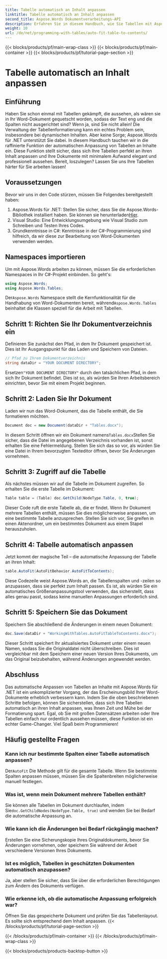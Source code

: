 ```yaml
---
title: Tabelle automatisch an Inhalt anpassen
linktitle: Tabelle automatisch an Inhalt anpassen
second_title: Aspose.Words Dokumentverarbeitungs-API
description: Erfahren Sie in diesem Handbuch, wie Sie Tabellen mit Aspose.Words für .NET automatisch an den Inhalt von Word-Dokumenten anpassen. Perfekt für dynamische und saubere Dokumentformatierung.
weight: 10
url: /de/net/programming-with-tables/auto-fit-table-to-contents/
---
```


{{< blocks/products/pf/main-wrap-class >}}
{{< blocks/products/pf/main-container >}}
{{< blocks/products/pf/tutorial-page-section >}}

# Tabelle automatisch an Inhalt anpassen

## Einführung

Haben Sie schon einmal mit Tabellen gekämpft, die aussehen, als wären sie in Ihr Word-Dokument gequetscht worden, sodass der Text eng und die Spalten nicht ausgerichtet sind? Wenn ja, sind Sie nicht allein! Die Verwaltung der Tabellenformatierung kann ein echtes Problem sein, insbesondere bei dynamischen Inhalten. Aber keine Sorge; Aspose.Words für .NET unterstützt Sie dabei. In diesem Handbuch tauchen wir in die raffinierte Funktion der automatischen Anpassung von Tabellen an Inhalte ein. Diese Funktion stellt sicher, dass sich Ihre Tabellen perfekt an ihren Inhalt anpassen und Ihre Dokumente mit minimalem Aufwand elegant und professionell aussehen. Bereit, loszulegen? Lassen Sie uns Ihre Tabellen härter für Sie arbeiten lassen!

## Voraussetzungen

Bevor wir uns in den Code stürzen, müssen Sie Folgendes bereitgestellt haben:

1.  Aspose.Words für .NET: Stellen Sie sicher, dass Sie die Aspose.Words-Bibliothek installiert haben. Sie können sie herunterladen[Hier](https://releases.aspose.com/words/net/).
2. Visual Studio: Eine Entwicklungsumgebung wie Visual Studio zum Schreiben und Testen Ihres Codes.
3. Grundkenntnisse in C#: Kenntnisse in der C#-Programmierung sind hilfreich, da wir diese zur Bearbeitung von Word-Dokumenten verwenden werden.

## Namespaces importieren

Um mit Aspose.Words arbeiten zu können, müssen Sie die erforderlichen Namespaces in Ihr C#-Projekt einbinden. So geht's:

```csharp
using Aspose.Words;
using Aspose.Words.Tables;
```

 Der`Aspose.Words` Namespace stellt die Kernfunktionalität für die Handhabung von Word-Dokumenten bereit, während`Aspose.Words.Tables` beinhaltet die Klassen speziell für die Arbeit mit Tabellen.

## Schritt 1: Richten Sie Ihr Dokumentverzeichnis ein

Definieren Sie zunächst den Pfad, in dem Ihr Dokument gespeichert ist. Dies ist Ihr Ausgangspunkt für das Laden und Speichern von Dateien.

```csharp
// Pfad zu Ihrem Dokumentverzeichnis
string dataDir = "YOUR DOCUMENT DIRECTORY";
```

 Ersetzen`"YOUR DOCUMENT DIRECTORY"` durch den tatsächlichen Pfad, in dem sich Ihr Dokument befindet. Dies ist so, als würden Sie Ihren Arbeitsbereich einrichten, bevor Sie mit einem Projekt beginnen.

## Schritt 2: Laden Sie Ihr Dokument

Laden wir nun das Word-Dokument, das die Tabelle enthält, die Sie formatieren möchten.

```csharp
Document doc = new Document(dataDir + "Tables.docx");
```

 In diesem Schritt öffnen wir ein Dokument namens`Tables.docx`Stellen Sie sicher, dass die Datei im angegebenen Verzeichnis vorhanden ist, sonst erhalten Sie eine Fehlermeldung. Stellen Sie sich das so vor, als würden Sie eine Datei in Ihrem bevorzugten Texteditor öffnen, bevor Sie Änderungen vornehmen.

## Schritt 3: Zugriff auf die Tabelle

Als nächstes müssen wir auf die Tabelle im Dokument zugreifen. So erhalten Sie die erste Tabelle im Dokument:

```csharp
Table table = (Table) doc.GetChild(NodeType.Table, 0, true);
```

Dieser Code ruft die erste Tabelle ab, die er findet. Wenn Ihr Dokument mehrere Tabellen enthält, müssen Sie dies möglicherweise anpassen, um eine bestimmte Tabelle anzusprechen. Stellen Sie sich vor, Sie greifen in einen Aktenordner, um ein bestimmtes Dokument aus einem Stapel herauszuholen.

## Schritt 4: Tabelle automatisch anpassen

Jetzt kommt der magische Teil – die automatische Anpassung der Tabelle an ihren Inhalt:

```csharp
table.AutoFit(AutoFitBehavior.AutoFitToContents);
```

Diese Codezeile weist Aspose.Words an, die Tabellenspalten und -zeilen so anzupassen, dass sie perfekt zum Inhalt passen. Es ist, als würden Sie ein automatisches Größenanpassungstool verwenden, das sicherstellt, dass alles genau passt, sodass keine manuellen Anpassungen erforderlich sind.

## Schritt 5: Speichern Sie das Dokument

Speichern Sie abschließend die Änderungen in einem neuen Dokument:

```csharp
doc.Save(dataDir + "WorkingWithTables.AutoFitTableToContents.docx");
```

Dieser Schritt speichert Ihr aktualisiertes Dokument unter einem neuen Namen, sodass Sie die Originaldatei nicht überschreiben. Dies ist vergleichbar mit dem Speichern einer neuen Version Ihres Dokuments, um das Original beizubehalten, während Änderungen angewendet werden.

## Abschluss

Das automatische Anpassen von Tabellen an Inhalte mit Aspose.Words für .NET ist ein unkomplizierter Vorgang, der das Erscheinungsbild Ihrer Word-Dokumente erheblich verbessern kann. Indem Sie die oben beschriebenen Schritte befolgen, können Sie sicherstellen, dass sich Ihre Tabellen automatisch an ihren Inhalt anpassen, was Ihnen Zeit und Mühe bei der Formatierung spart. Egal, ob Sie mit großen Datensätzen arbeiten oder Ihre Tabellen einfach nur ordentlich aussehen müssen, diese Funktion ist ein echter Game-Changer. Viel Spaß beim Programmieren!

## Häufig gestellte Fragen

### Kann ich nur bestimmte Spalten einer Tabelle automatisch anpassen?
 Der`AutoFit` Die Methode gilt für die gesamte Tabelle. Wenn Sie bestimmte Spalten anpassen müssen, müssen Sie die Spaltenbreiten möglicherweise manuell festlegen.

### Was ist, wenn mein Dokument mehrere Tabellen enthält?
 Sie können alle Tabellen im Dokument durchlaufen, indem Sie`doc.GetChildNodes(NodeType.Table, true)` und wenden Sie bei Bedarf die automatische Anpassung an.

### Wie kann ich die Änderungen bei Bedarf rückgängig machen?
Erstellen Sie eine Sicherungskopie Ihres Originaldokuments, bevor Sie Änderungen vornehmen, oder speichern Sie während der Arbeit verschiedene Versionen Ihres Dokuments.

### Ist es möglich, Tabellen in geschützten Dokumenten automatisch anzupassen?
Ja, aber stellen Sie sicher, dass Sie über die erforderlichen Berechtigungen zum Ändern des Dokuments verfügen.

### Wie erkenne ich, ob die automatische Anpassung erfolgreich war?
Öffnen Sie das gespeicherte Dokument und prüfen Sie das Tabellenlayout. Es sollte sich entsprechend dem Inhalt anpassen.
{{< /blocks/products/pf/tutorial-page-section >}}

{{< /blocks/products/pf/main-container >}}
{{< /blocks/products/pf/main-wrap-class >}}

{{< blocks/products/products-backtop-button >}}

